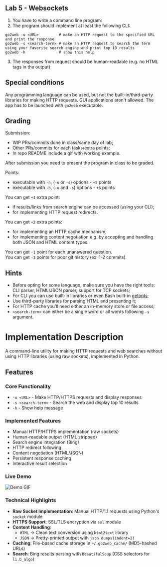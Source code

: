 ## Lab 5 - Websockets

1. You have to write a command line program:
2. The program should implement at least the following CLI:
  ```
  go2web -u <URL>         # make an HTTP request to the specified URL and print the response
  go2web -s <search-term> # make an HTTP request to search the term using your favorite search engine and print top 10 results
  go2web -h               # show this help
  ```
3. The responses from request should be human-readable (e.g. no HTML tags in the output)

## Special conditions

Any programming language can be used, but not the built-in/third-party libraries for making HTTP requests. GUI applications aren't allowed. The app has to be launched with `go2web` executable.

## Grading

Submission: 
- WIP PRs/commits done in class/same day of lab;
- Other PRs/commits for each tasks/extra points;
- In repo README include a gif with working example.

After submission you need to present the program in class to be graded.

Points:

- executable with `-h`, (`-u` or `-s`) options - `+5` points
- executable with `-h`, (`-u` and `-s`) options - `+6` points

You can get `+1` extra point:
- if results/links from search engine can be accessed (using your CLI);
- for implementing HTTP request redirects.

You can get `+2` extra points:
- for implementing an HTTP cache mechanism;
- for implementing content negotiation e.g. by accepting and handling both JSON and HTML content types.

You can get `-1` point for each unanswered question.  
You can get `-3` points for poor git history (ex: 1-2 commits).

## Hints

- Before opting for some language, make sure you have the right tools: CLI parser, HTML/JSON parser, support for TCP sockets;
- For CLI you can use built-in libraries or even Bash built-in [getopts](https://wiki.bash-hackers.org/howto/getopts_tutorial);
- Use third-party libraries for parsing HTML and presenting it;
- For HTTP cache you'll need either an in-memory store or file access;
- `<search-term>` can either be a single word or all words following `-s` argument.

# Implementation Description

A command-line utility for making HTTP requests and web searches without using HTTP libraries (using raw sockets), implemented in Python.

## Features

### Core Functionality
- `-u <URL>` - Make HTTP/HTTPS requests and display responses
- `-s <search-term>` - Search the web and display top 10 results
- `-h` - Show help message

### Implemented Features
- Manual HTTP/HTTPS implementation (raw sockets)
- Human-readable output (HTML stripped)
- Search engine integration (Bing)
- HTTP redirect following
- Content negotiation (HTML/JSON)
- Persistent response caching
- Interactive result selection

### Live Demo

![Demo GIF](demo.gif)

### Technical Highlights

- **Raw Socket Implementation**: Manual HTTP/1.1 requests using Python's `socket` module
- **HTTPS Support**: SSL/TLS encryption via `ssl` module
- **Content Handling**:
  - `HTML` → Clean text conversion using `html2text` library
  - `JSON` → Pretty-printed output with `json.dumps(indent=2)`
- **Caching**: File-based cache storage in `~/.go2web_cache/` (MD5-hashed URLs)
- **Search**: Bing results parsing with `BeautifulSoup` (CSS selectors for `li.b_algo`)